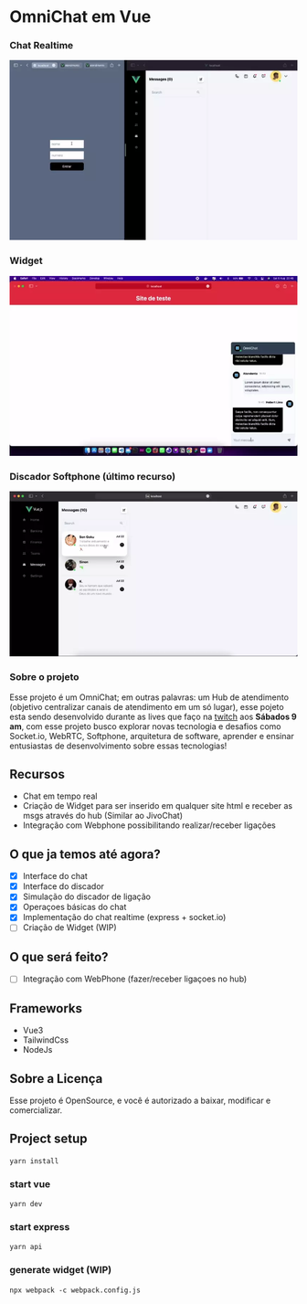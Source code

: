 # OmniChat em Vue

### Chat Realtime
!['Chat em ação'](chat-video.webp)

### Widget
!['Capa do projeto'](widget.webp)

### Discador Softphone (último recurso)
!['Capa do projeto'](animation.webp)

### Sobre o projeto

Esse projeto é um OmniChat; em outras palavras: um Hub de atendimento (objetivo centralizar canais de atendimento em um só lugar), esse pojeto esta sendo desenvolvido durante as lives que faço na [twitch](https://www.twitch.tv/limahebert) aos <b>Sábados 9 am</b>, com esse projeto busco explorar novas tecnologia e desafios como Socket.io, WebRTC, Softphone, arquitetura de software, aprender e ensinar entusiastas de desenvolvimento sobre essas tecnologias!

## Recursos
- Chat em tempo real
- Criação de Widget para ser inserido em qualquer site html e receber as msgs através do hub (Similar ao JivoChat)
- Integração com Webphone possibilitando realizar/receber ligações

## O que ja temos até agora?
 - [x] Interface do chat
 - [x] Interface do discador
 - [x] Simulação do discador de ligação
 - [x] Operaçoes básicas do chat
 - [x] Implementação do chat realtime (express + socket.io)
 - [ ] Criação de Widget (WIP)
## O que será feito?
 - [ ] Integração com WebPhone (fazer/receber ligaçoes no hub)

 ## Frameworks
 - Vue3
 - TailwindCss
 - NodeJs

## Sobre a Licença

Esse projeto é OpenSource, e você é autorizado a baixar, modificar e comercializar.

## Project setup
```
yarn install
```

### start vue
```
yarn dev
```

### start express
```
yarn api
```

### generate widget (WIP)
```
npx webpack -c webpack.config.js 
```